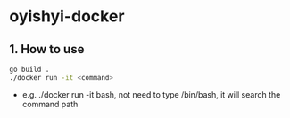# oyishyi-docker

## 1. How to use

```bash
go build .
./docker run -it <command>
```
- e.g. ./docker run -it bash, not need to type /bin/bash, it will search the command path

